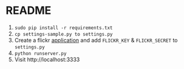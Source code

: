 README
======
1. `sudo pip install -r requirements.txt`
2. `cp settings-sample.py to settings.py`
3. Create a flickr [application][] and add `FLICKR_KEY` & `FLICKR_SECRET` to `settings.py`
4. `python runserver.py`
5. Visit http://localhost:3333


[application]: http://www.flickr.com/services/apps/create/ 